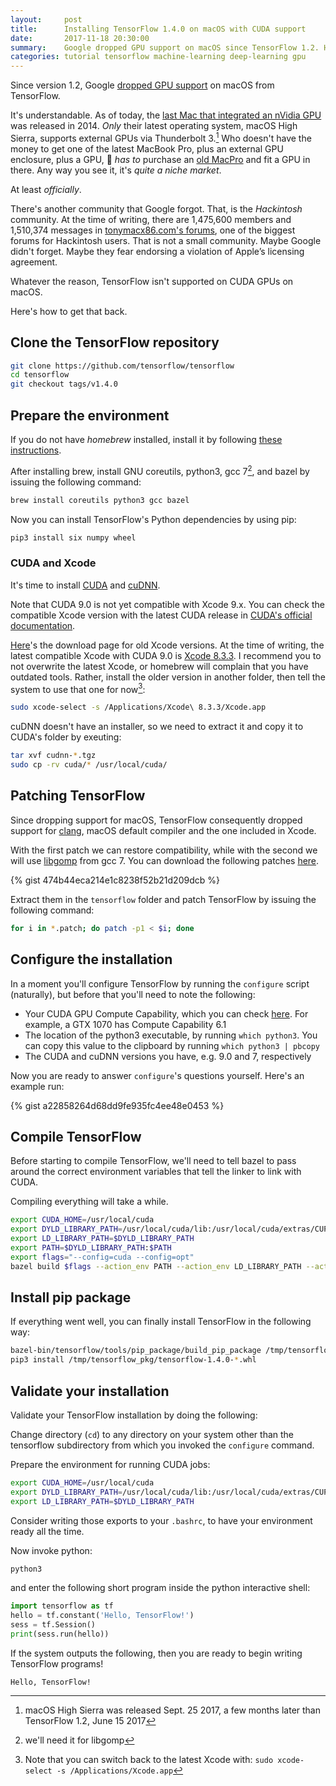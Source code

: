```yaml
---
layout:     post
title:      Installing TensorFlow 1.4.0 on macOS with CUDA support
date:       2017-11-18 20:30:00
summary:    Google dropped GPU support on macOS since TensorFlow 1.2. Here's how to get it back on the latest versions of TensorFlow, CUDA, cuDNN and macOS.
categories: tutorial tensorflow machine-learning deep-learning gpu
---
```


Since version 1.2, Google [dropped GPU support](https://www.tensorflow.org/install/install_mac) on macOS from TensorFlow.

It's understandable. As of today, the [last Mac that integrated an nVidia GPU](https://support.apple.com/kb/SP704?locale=en_US) was released in 2014. *Only* their latest operating system, macOS High Sierra, supports external GPUs via Thunderbolt 3.[^1] Who doesn't have the money to get one of the latest MacBook Pro, plus an external GPU enclosure, plus a GPU, 💸 *has to* purchase an [old MacPro](https://support.apple.com/kb/SP652?viewlocale=en_US&locale=en_US) and fit a GPU in there. Any way you see it, it's *quite a niche market*.


At least *officially*.

There's another community that Google forgot. That, is the *Hackintosh* community. At the time of writing, there are 1,475,600 members and 1,510,374 messages in [tonymacx86.com's forums](https://www.tonymacx86.com/forums/), one of the biggest forums for Hackintosh users. That is not a small community. Maybe Google didn't forget. Maybe they fear endorsing a violation of Apple’s licensing agreement.

Whatever the reason, TensorFlow isn't supported on CUDA GPUs on macOS.

Here's how to get that back.

## Clone the TensorFlow repository

```bash
git clone https://github.com/tensorflow/tensorflow
cd tensorflow
git checkout tags/v1.4.0
```

## Prepare the environment

If you do not have *homebrew* installed, install it by following [these instructions](https://brew.sh).

After installing brew, install GNU coreutils, python3, gcc 7[^2], and bazel by issuing the following command:

```bash
brew install coreutils python3 gcc bazel
```

Now you can install TensorFlow's Python dependencies by using pip:
```bash
pip3 install six numpy wheel
```

### CUDA and Xcode
It's time to install [CUDA](https://developer.nvidia.com/cuda) and [cuDNN](https://developer.nvidia.com/cudnn).

Note that CUDA 9.0 is not yet compatible with Xcode 9.x. You can check the compatible Xcode version with the latest CUDA release in [CUDA's official documentation](http://docs.nvidia.com/cuda/cuda-installation-guide-mac-os-x/index.html).

[Here](https://developer.apple.com/download/more/)'s the download page for old Xcode versions. At the time of writing, the latest compatible Xcode with CUDA 9.0 is [Xcode 8.3.3](https://download.developer.apple.com/Developer_Tools/Xcode_8.3.3/Xcode8.3.3.xip). I recommend you to not overwrite the latest Xcode, or homebrew will complain that you have outdated tools. Rather, install the older version in another folder, then tell the system to use that one for now[^3]:

```bash
sudo xcode-select -s /Applications/Xcode\ 8.3.3/Xcode.app
```

cuDNN doesn't have an installer, so we need to extract it and copy it to CUDA's folder by exeuting:

```bash
tar xvf cudnn-*.tgz
sudo cp -rv cuda/* /usr/local/cuda/
```

## Patching TensorFlow

Since dropping support for macOS, TensorFlow consequently dropped support for [clang](http://clang.llvm.org/), macOS default compiler and the one included in Xcode.

With the first patch we can restore compatibility, while with the second we will use [libgomp](https://gcc.gnu.org/onlinedocs/libgomp/) from gcc 7. You can download the following patches [here](https://gist.github.com/crmne/474b44eca214e1c8238f52b21d209dcb/archive/master.zip).

{% gist 474b44eca214e1c8238f52b21d209dcb %}

Extract them in the `tensorflow` folder and patch TensorFlow by issuing the following command:

```bash
for i in *.patch; do patch -p1 < $i; done
```

## Configure the installation

In a moment you'll configure TensorFlow by running the `configure` script (naturally), but before that you'll need to note the following:

* Your CUDA GPU Compute Capability, which you can check [here](https://developer.nvidia.com/cuda-gpus). For example, a GTX 1070 has Compute Capability 6.1
* The location of the python3 executable, by running `which python3`. You can copy this value to the clipboard by running `which python3 | pbcopy`
* The CUDA and cuDNN versions you have, e.g. 9.0 and 7, respectively

Now you are ready to answer `configure`'s questions yourself. Here's an example run:

{% gist a22858264d68dd9fe935fc4ee48e0453 %}

## Compile TensorFlow

Before starting to compile TensorFlow, we'll need to tell bazel to pass around the correct environment variables that tell the linker to link with CUDA.

Compiling everything will take a while.

```bash
export CUDA_HOME=/usr/local/cuda
export DYLD_LIBRARY_PATH=/usr/local/cuda/lib:/usr/local/cuda/extras/CUPTI/lib
export LD_LIBRARY_PATH=$DYLD_LIBRARY_PATH
export PATH=$DYLD_LIBRARY_PATH:$PATH
export flags="--config=cuda --config=opt"
bazel build $flags --action_env PATH --action_env LD_LIBRARY_PATH --action_env DYLD_LIBRARY_PATH //tensorflow/tools/pip_package:build_pip_package
```

## Install pip package

If everything went well, you can finally install TensorFlow in the following way:

```bash
bazel-bin/tensorflow/tools/pip_package/build_pip_package /tmp/tensorflow_pkg
pip3 install /tmp/tensorflow_pkg/tensorflow-1.4.0-*.whl
```

## Validate your installation

Validate your TensorFlow installation by doing the following:

Change directory (`cd`) to any directory on your system other than the tensorflow subdirectory from which you invoked the `configure` command.

Prepare the environment for running CUDA jobs:

```bash
export CUDA_HOME=/usr/local/cuda
export DYLD_LIBRARY_PATH=/usr/local/cuda/lib:/usr/local/cuda/extras/CUPTI/lib
export LD_LIBRARY_PATH=$DYLD_LIBRARY_PATH
```

Consider writing those exports to your `.bashrc`, to have your environment ready all the time.

Now invoke python:

```bash
python3
```

and enter the following short program inside the python interactive shell:

```python
import tensorflow as tf
hello = tf.constant('Hello, TensorFlow!')
sess = tf.Session()
print(sess.run(hello))
```

If the system outputs the following, then you are ready to begin writing TensorFlow programs!

```
Hello, TensorFlow!
```

[^1]: macOS High Sierra was released Sept. 25 2017, a few months later than TensorFlow 1.2, June 15 2017
[^2]: we'll need it for libgomp
[^3]: Note that you can switch back to the latest Xcode with: ```sudo xcode-select -s /Applications/Xcode.app```
